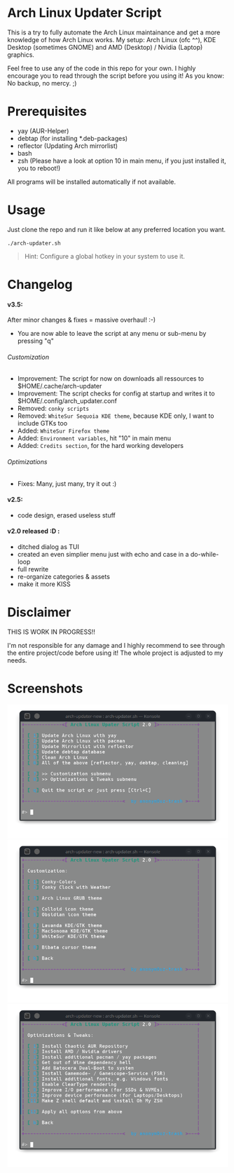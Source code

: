 # Arch Linux Updater Script

This is a try to fully automate the Arch Linux maintainance and get a more knowledge of how Arch Linux works.
My setup:  Arch Linux (ofc ^^), KDE Desktop (sometimes GNOME) and AMD (Desktop) / Nvidia (Laptop) graphics.

Feel free to use any of the code in this repo for your own.
I highly encourage you to read through the script before you using it!
As you know: No backup, no mercy. ;)

# Prerequisites
* yay       (AUR-Helper)
* debtap    (for installing *.deb-packages)
* reflector (Updating Arch mirrorlist)
* bash
* zsh       (Please have a look at option 10 in main menu, if you just installed it, you to reboot!)

All programs will be installed automatically if not available.

# Usage
Just clone the repo and run it like below at any preferred location you want.
```
./arch-updater.sh
```

> Hint: Configure a global hotkey in your system to use it.

# Changelog

#### v3.5:
After minor changes & fixes = massive overhaul! :-)
* You are now able to leave the script at any menu or sub-menu by pressing "q"

###### Customization
* Improvement:  The script for now on downloads all ressources to $HOME/.cache/arch-updater
* Improvement:  The script checks for config at startup and writes it to $HOME/.config/arch_updater.conf
* Removed: `conky scripts`
* Removed: `WhiteSur Sequoia KDE theme`, because KDE only, I want to include GTKs too
* Added:   `WhiteSur Firefox theme`
* Added:   `Environment variables`, hit "10" in main menu
* Added:   `Credits section`, for the hard working developers

###### Optimizations
* Fixes:   Many, just many, try it out :)

#### v2.5:
* code design, erased useless stuff

#### v2.0 released :D :
* ditched dialog as TUI
* created an even simplier menu just with echo and case in a do-while-loop
* full rewrite
* re-organize categories & assets
* make it more KISS

# Disclaimer

THIS IS WORK IN PROGRESS!!

I'm not responsible for any damage and I highly recommend to see through the entire project/code before using it!
The whole project is adjusted to my needs.

# Screenshots
![Arch Linux Updater - Main Menu](https://github.com/anonymouz-trash/arch-updater/blob/main/screenshots/arch-updater_mainmenu.png?raw=true)
![Arch Linux Updater - Main Menu](https://github.com/anonymouz-trash/arch-updater/blob/main/screenshots/arch-updater_customization.png?raw=true)
![Arch Linux Updater - Main Menu](https://github.com/anonymouz-trash/arch-updater/blob/main/screenshots/arch-updater_optimizations.png?raw=true)
